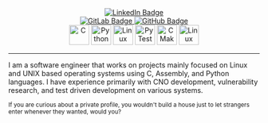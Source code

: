 <div id="badges", align="center">
  <!-- https://shields.io/ -->
  <a href="https://www.linkedin.com/in/jacob-m-sevy">
    <img src="https://img.shields.io/badge/LinkedIn-blue?style=for-the-badge&logo=linkedin&logoColor=white" alt="LinkedIn Badge"/>
  </a>
  <br>
  <a href="https://www.gitlab.com/jacob.sevy">
    <img src="https://img.shields.io/badge/GitLab-red?style=for-the-badge&logo=GitLab&logoColor=white" alt="GitLab Badge"/>
  </a>
  <a href="https://www.github.com/JacobSevy">
    <img src="https://img.shields.io/badge/GitHub-lightgrey?style=for-the-badge&logo=GitHub&logoColor=white" alt="GitHub Badge"/>
  </a>
</div>

<div id="icons", align="center">
  <!-- https://devicon.dev/ -->
   <img src="https://cdn.jsdelivr.net/gh/devicons/devicon/icons/c/c-line.svg" title="C" alt="C" width="40" height="40"/>
   <img src="https://cdn.jsdelivr.net/gh/devicons/devicon/icons/python/python-original.svg" title="Python" alt="Python" width="40" height="40"/>
   <img src="https://cdn.jsdelivr.net/gh/devicons/devicon/icons/linux/linux-original.svg" title="Linux" alt="Linux" width="40" height="40"/>
   <img src="https://cdn.jsdelivr.net/gh/devicons/devicon/icons/pytest/pytest-original.svg" title="PyTest" alt="PyTest" width="40" height="40"/>
   <img src="https://cdn.jsdelivr.net/gh/devicons/devicon/icons/cmake/cmake-original.svg" title="CMake" alt="CMake" width="40" height="40"/>
   <img src="https://cdn.jsdelivr.net/gh/devicons/devicon/icons/markdown/markdown-original.svg" title="Markdown" alt="Linux" width="40" height="40"/>

  <!-- <img src="https://cdn.jsdelivr.net/gh/devicons/devicon/icons/X/X-original.svg" title="X" alt="X" width="40" height="40"/>&nbsp; -->
</div>

---

I am a software engineer that works on projects mainly focused on Linux and UNIX based operating systems using C, Assembly, and Python languages.
I have experience primarily with CNO development, vulnerability research, and test driven development on various systems.

<sub>
  If you are curious about a private profile, you wouldn't build a house just to let strangers enter whenever they wanted, would you?
</sub>